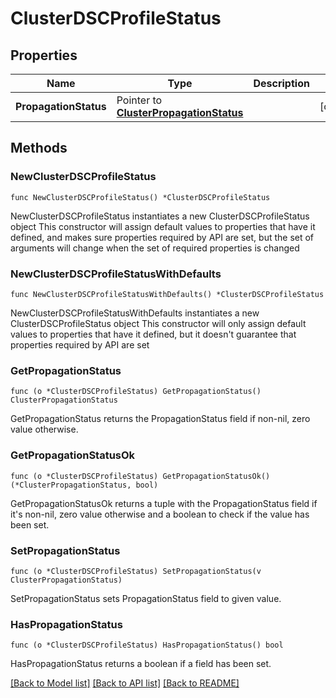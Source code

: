 # ClusterDSCProfileStatus

## Properties

Name | Type | Description | Notes
------------ | ------------- | ------------- | -------------
**PropagationStatus** | Pointer to [**ClusterPropagationStatus**](clusterPropagationStatus.md) |  | [optional] 

## Methods

### NewClusterDSCProfileStatus

`func NewClusterDSCProfileStatus() *ClusterDSCProfileStatus`

NewClusterDSCProfileStatus instantiates a new ClusterDSCProfileStatus object
This constructor will assign default values to properties that have it defined,
and makes sure properties required by API are set, but the set of arguments
will change when the set of required properties is changed

### NewClusterDSCProfileStatusWithDefaults

`func NewClusterDSCProfileStatusWithDefaults() *ClusterDSCProfileStatus`

NewClusterDSCProfileStatusWithDefaults instantiates a new ClusterDSCProfileStatus object
This constructor will only assign default values to properties that have it defined,
but it doesn't guarantee that properties required by API are set

### GetPropagationStatus

`func (o *ClusterDSCProfileStatus) GetPropagationStatus() ClusterPropagationStatus`

GetPropagationStatus returns the PropagationStatus field if non-nil, zero value otherwise.

### GetPropagationStatusOk

`func (o *ClusterDSCProfileStatus) GetPropagationStatusOk() (*ClusterPropagationStatus, bool)`

GetPropagationStatusOk returns a tuple with the PropagationStatus field if it's non-nil, zero value otherwise
and a boolean to check if the value has been set.

### SetPropagationStatus

`func (o *ClusterDSCProfileStatus) SetPropagationStatus(v ClusterPropagationStatus)`

SetPropagationStatus sets PropagationStatus field to given value.

### HasPropagationStatus

`func (o *ClusterDSCProfileStatus) HasPropagationStatus() bool`

HasPropagationStatus returns a boolean if a field has been set.


[[Back to Model list]](../README.md#documentation-for-models) [[Back to API list]](../README.md#documentation-for-api-endpoints) [[Back to README]](../README.md)


